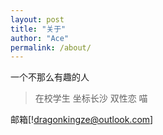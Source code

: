 ```yaml
---
layout: post
title: "关于"
author: "Ace"
permalink: /about/
---
```


一个不那么有趣的人
>在校学生
>坐标长沙
>双性恋
>喵

邮箱[!dragonkingze@outlook.com]
